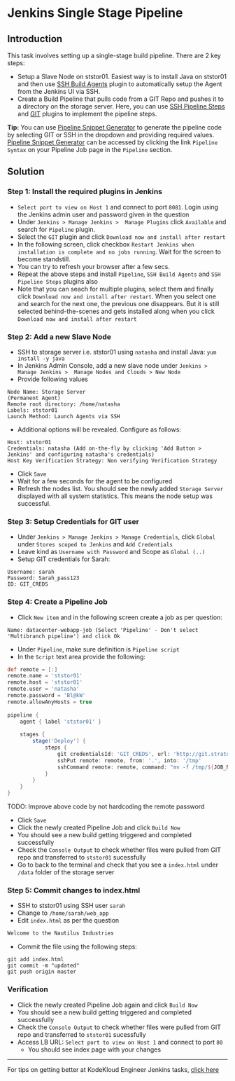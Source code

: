 # Jenkins Single Stage Pipeline
## Introduction
This task involves setting up a single-stage build pipeline. There are 2 key steps:
* Setup a Slave Node on ststor01. Easiest way is to install Java on ststor01 and then use [SSH Build Agents](https://plugins.jenkins.io/ssh-slaves/) plugin to automatically setup the Agent from the Jenkins UI via SSH.
* Create a Build Pipeline that pulls code from a GIT Repo and pushes it to a directory on the storage server. Here, you can use [SSH Pipeline Steps](https://www.jenkins.io/doc/pipeline/steps/ssh-steps/) and [GIT](https://www.jenkins.io/doc/pipeline/steps/git/) plugins to implement the pipeline steps.

**Tip:** You can use [Pipeline Snippet Generator](https://www.jenkins.io/doc/book/pipeline/getting-started/#snippet-generator) to generate the pipeline code by selecting GIT or SSH in the dropdown and providing required values. [Pipeline Snippet Generator](https://www.jenkins.io/doc/book/pipeline/getting-started/#snippet-generator) can be accessed by clicking the link `Pipeline Syntax` on your  Pipeline Job page in the `Pipeline` section. 

## Solution
### Step 1: Install the required plugins in Jenkins
* `Select port to view on Host 1` and connect to port `8081`. Login using the Jenkins admin user and password given in the question
* Under  `Jenkins > Manage Jenkins >  Manage Plugins` click `Available` and search for `Pipeline` plugin.
* Select the `GIT` plugin and click `Download now and install after restart`
* In the following screen, click checkbox `Restart Jenkins when installation is complete and no jobs running`. Wait for the screen to become standstill.
* You can try to refresh your browser after a few secs.
* Repeat the above steps and install `Pipeline`, `SSH Build Agents` and `SSH Pipeline Steps` plugins also
* Note that you can seach for multiple plugins, select them and finally click `Download now and install after restart`. When you select one and search for the next one, the previous one disappears. But it is still selected behind-the-scenes and gets installed along when you click `Download now and install after restart`

### Step 2: Add a new Slave Node
* SSH to storage server i.e. ststor01 using `natasha` and install Java: `yum install -y java`
* In Jenkins Admin Console, add a new slave node under  `Jenkins > Manage Jenkins >  Manage Nodes and Clouds > New Node`
* Provide following values
```
Node Name: Storage Server
(Permanent Agent)
Remote root directory: /home/natasha
Labels: ststor01
Launch Method: Launch Agents via SSH
```
* Additional options will be revealed. Configure as follows:
```
Host: ststor01
Credentials: natasha (Add on-the-fly by clicking 'Add Button > Jenkins' and configuring natasha's credentials)
Host Key Verification Strategy: Non verifying Verification Strategy
```
* Click `Save`
* Wait for a few seconds for the agent to be configured
* Refresh the nodes list. You should see the newly added `Storage Server` displayed with all system statistics. This means the node setup was successful.

### Step 3: Setup Credentials for GIT user
* Under `Jenkins > Manage Jenkins > Manage Credentials`, click `Global` under `Stores scoped to Jenkins` and `Add Credentials`
* Leave kind as `Username with Password` and Scope as `Global (..)`
* Setup GIT credentials for Sarah:
```
Username: sarah
Password: Sarah_pass123
ID: GIT_CREDS
```

### Step 4: Create a Pipeline Job
* Click `New item` and in the following screen create a job as per question:
```
Name: datacenter-webapp-job (Select 'Pipeline' - Don't select 'Multibranch pipeline') and click Ok
```
* Under `Pipeline`, make sure definition is `Pipeline script`
* In the `Script` text area provide the following:
```groovy
def remote = [:]
remote.name = 'ststor01'
remote.host = 'ststor01'
remote.user = 'natasha'
remote.password = 'Bl@kW'
remote.allowAnyHosts = true   
            
pipeline {
    agent { label 'ststor01' }
     
    stages {
        stage('Deploy') {
            steps {
                git credentialsId: 'GIT_CREDS', url: 'http://git.stratos.xfusioncorp.com/sarah/web_app.git'
                sshPut remote: remote, from: '.', into: '/tmp'
                sshCommand remote: remote, command: "mv -f /tmp/${JOB_NAME}/* /data"
            }
        }
    }
}
```
TODO: Improve above code by not hardcoding the remote password
* Click `Save`
* Click the newly created Pipeline Job and click `Build Now`
* You should see a new build getting triggered and completed successfully
* Check the `Console Output` to check whether files were pulled from GIT repo and transferred to `ststor01` sucessfully
* Go to back to the terminal and check that you see a `index.html` under `/data` folder of the storage server

### Step 5: Commit changes to index.html
* SSH to ststor01 using SSH user `sarah`
* Change to `/home/sarah/web_app`
* Edit `index.html` as per the question
```html
Welcome to the Nautilus Industries
```
* Commit the file using the following steps:
```
git add index.html
git commit -m "updated"
git push origin master
```
### Verification
* Click the newly created Pipeline Job again and click `Build Now`
* You should see a new build getting triggered and completed successfully
* Check the `Console Output` to check whether files were pulled from GIT repo and transferred to `ststor01` sucessfully
* Access LB URL: `Select port to view on Host 1` and connect to port `80`
  * You should see index page with your changes

---
For tips on getting better at KodeKloud Engineer Jenkins tasks, [click here](./README.md)